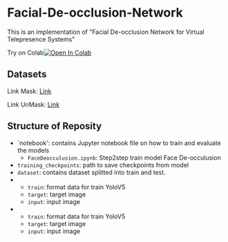 # Facial-De-occlusion-Network
This is an implementation of "Facial De-occlusion Network for Virtual Telepresence Systems"

Try on Colab[![Open In Colab](https://colab.research.google.com/assets/colab-badge.svg)](https://colab.research.google.com/drive/1OrpR9FAfXnJij0ecQkgE6KGWf7kLt3p3?usp=sharing)

## Datasets

Link Mask: [Link](https://github.com/cabani/MaskedFace-Net.git)

Link UnMask: [Link](https://github.com/NVlabs/ffhq-dataset.git)

## Structure of Reposity
* `notebook': contains Jupyter notebook file on how to train and evaluate the models
    *  `FaceDeocculusion.ipynb`: Step2step train model Face De-occulusion
* `training_checkpoints`: path to save checkpoints from model
* `dataset`: contains dataset splitted into train and test.
*  *  `train`: format data for train YoloV5
    *  `target`: target image
    *  `input`: input image
*  *  `train`: format data for train YoloV5
     *  `target`: target image
     *  `input`: input image
